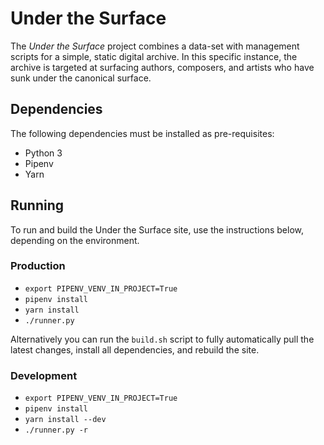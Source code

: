 # Under the Surface

The *Under the Surface* project combines a data-set with management scripts for a simple, static digital archive. In
this specific instance, the archive is targeted at surfacing authors, composers, and artists who have sunk under the
canonical surface.

## Dependencies

The following dependencies must be installed as pre-requisites:

* Python 3
* Pipenv
* Yarn

## Running

To run and build the Under the Surface site, use the instructions below, depending on the environment.

### Production

* ```export PIPENV_VENV_IN_PROJECT=True```
* ```pipenv install```
* ```yarn install```
* ```./runner.py```

Alternatively you can run the ```build.sh``` script to fully automatically pull the latest changes, install all
dependencies, and rebuild the site.

### Development

* ```export PIPENV_VENV_IN_PROJECT=True```
* ```pipenv install```
* ```yarn install --dev```
* ```./runner.py -r```
